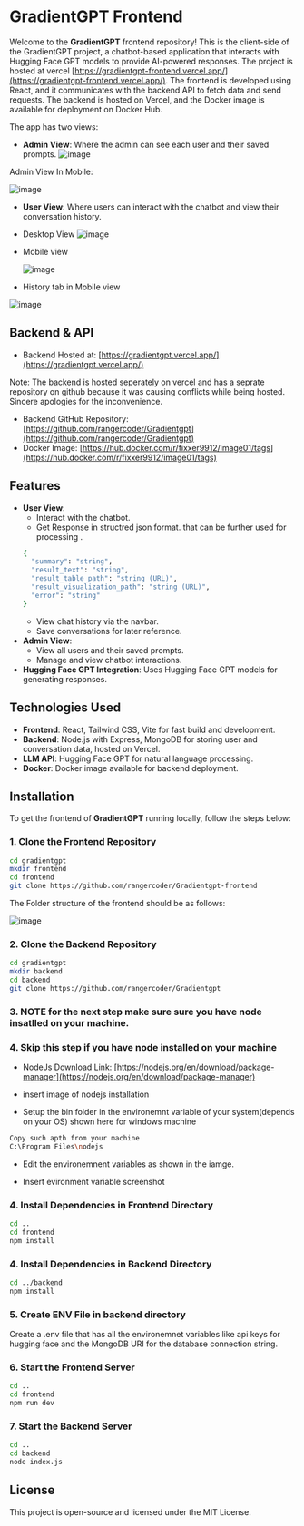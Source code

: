 # GradientGPT Frontend

Welcome to the **GradientGPT** frontend repository! This is the client-side of the GradientGPT project, a chatbot-based application that interacts with Hugging Face GPT models to provide AI-powered responses.
The project is hosted at vercel [https://gradientgpt-frontend.vercel.app/](https://gradientgpt-frontend.vercel.app/).
The frontend is developed  using React, and it communicates with the backend API to fetch data and send requests.
The backend is hosted on Vercel, and the Docker image is available for deployment on Docker Hub. 

The app has two views: 
- **Admin View**: Where the admin can see each user and their saved prompts.
  ![image](https://github.com/user-attachments/assets/44162226-1f7d-48eb-8022-239243aa70de)

 Admin View In Mobile:
 
  ![image](https://github.com/user-attachments/assets/85b7b393-0030-4f8c-815c-06d033bf996b)


- **User View**: Where users can interact with the chatbot and view their conversation history.
- Desktop View
  ![image](https://github.com/user-attachments/assets/0664da92-9f0c-4a1a-bdf5-3b2e3eb6ff34)
- Mobile view

  ![image](https://github.com/user-attachments/assets/05625157-799b-4226-a48b-ba33f3d71997)

- History tab in Mobile view

![image](https://github.com/user-attachments/assets/2ba0bba2-b13e-4267-b9e7-14ec84f6cc61)



## Backend & API
- Backend Hosted at: [https://gradientgpt.vercel.app/](https://gradientgpt.vercel.app/)

Note: The backend is hosted seperately on vercel and has a seprate repository on github because it was causing conflicts while being hosted. Sincere  apologies for the inconvenience.
- Backend GitHub Repository: [https://github.com/rangercoder/Gradientgpt](https://github.com/rangercoder/Gradientgpt)
- Docker Image: [https://hub.docker.com/r/fixxer9912/image01/tags](https://hub.docker.com/r/fixxer9912/image01/tags)

## Features
- **User View**: 
  - Interact with the chatbot.
  - Get Response in structred json  format. that can be further used for processing .
  ```bash
  {
    "summary": "string",
    "result_text": "string",
    "result_table_path": "string (URL)",
    "result_visualization_path": "string (URL)",
    "error": "string"
  } 
  ```
  - View chat history via the navbar.
  - Save conversations for later reference.
- **Admin View**: 
  - View all users and their saved prompts.
  - Manage and view chatbot interactions.
- **Hugging Face GPT Integration**: Uses Hugging Face GPT models for generating responses.
  
## Technologies Used
- **Frontend**: React, Tailwind CSS, Vite for fast build and development.
- **Backend**: Node.js with Express, MongoDB for storing user and conversation data, hosted on Vercel.
- **LLM API**: Hugging Face GPT for natural language processing.
- **Docker**: Docker image available for backend deployment.

## Installation

To get the frontend of **GradientGPT** running locally, follow the steps below:

### 1. Clone the Frontend Repository
```bash
cd gradientgpt
mkdir frontend
cd frontend
git clone https://github.com/rangercoder/Gradientgpt-frontend
```
The Folder structure of the  frontend should be as follows:

![image](https://github.com/user-attachments/assets/da0d89b2-dc25-4807-be3a-e5329378d2b1)
### 2. Clone the Backend Repository
```bash
cd gradientgpt
mkdir backend 
cd backend
git clone https://github.com/rangercoder/Gradientgpt
```

### 3. NOTE for the next step make sure sure you have node insatlled on your machine.

### 4. Skip this step if you have node installed on your machine 

- NodeJs Download Link: [https://nodejs.org/en/download/package-manager](https://nodejs.org/en/download/package-manager)

- insert image  of nodejs installation

- Setup the bin folder in the environemnt variable of your system(depends on your OS)
shown here for windows machine 

```bash
Copy such apth from your machine 
C:\Program Files\nodejs
```

- Edit the environemnent variables as shown in the iamge.

- Insert evironment variable screenshot

### 4. Install Dependencies in Frontend Directory
```bash
cd ..
cd frontend
npm install
```
### 4. Install Dependencies in Backend Directory
```bash
cd ../backend
npm install
```
### 5. Create ENV File in backend directory 
Create a .env file that has all the environemnet variables like api keys for hugging face and the MongoDB URI for the database connection string.
### 6.  Start the Frontend Server
```bash
cd ..
cd frontend 
npm run dev 
```
### 7.  Start the Backend Server
```bash
cd ..
cd backend
node index.js
```
## License
This project is open-source and licensed under the MIT License.



